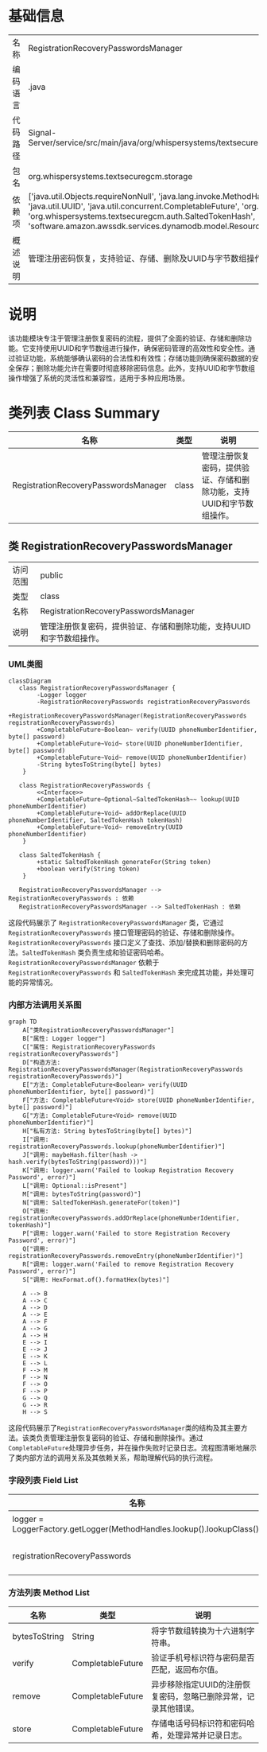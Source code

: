 # 基础信息

|      |      |
|------|------|
| 名称 | RegistrationRecoveryPasswordsManager |
| 编码语言 | .java |
| 代码路径 | Signal-Server/service/src/main/java/org/whispersystems/textsecuregcm/storage/RegistrationRecoveryPasswordsManager.java |
| 包名 | org.whispersystems.textsecuregcm.storage |
| 依赖项 | ['java.util.Objects.requireNonNull', 'java.lang.invoke.MethodHandles', 'java.util.HexFormat', 'java.util.Optional', 'java.util.UUID', 'java.util.concurrent.CompletableFuture', 'org.slf4j.Logger', 'org.slf4j.LoggerFactory', 'org.whispersystems.textsecuregcm.auth.SaltedTokenHash', 'software.amazon.awssdk.services.dynamodb.model.ResourceNotFoundException'] |
| 概述说明 | 管理注册密码恢复，支持验证、存储、删除及UUID与字节数组操作。 |

# 说明

该功能模块专注于管理注册恢复密码的流程，提供了全面的验证、存储和删除功能。它支持使用UUID和字节数组进行操作，确保密码管理的高效性和安全性。通过验证功能，系统能够确认密码的合法性和有效性；存储功能则确保密码数据的安全保存；删除功能允许在需要时彻底移除密码信息。此外，支持UUID和字节数组操作增强了系统的灵活性和兼容性，适用于多种应用场景。

# 类列表 Class Summary

| 名称   | 类型  | 说明 |
|-------|------|-------------|
| RegistrationRecoveryPasswordsManager | class | 管理注册恢复密码，提供验证、存储和删除功能，支持UUID和字节数组操作。 |



## 类 RegistrationRecoveryPasswordsManager

|      |      |
|------|------|
| 访问范围 | public |
| 类型 | class |
| 名称 | RegistrationRecoveryPasswordsManager |
| 说明 | 管理注册恢复密码，提供验证、存储和删除功能，支持UUID和字节数组操作。 |


### UML类图

```mermaid
classDiagram
   class RegistrationRecoveryPasswordsManager {
        -Logger logger
        -RegistrationRecoveryPasswords registrationRecoveryPasswords
        +RegistrationRecoveryPasswordsManager(RegistrationRecoveryPasswords registrationRecoveryPasswords)
        +CompletableFuture~Boolean~ verify(UUID phoneNumberIdentifier, byte[] password)
        +CompletableFuture~Void~ store(UUID phoneNumberIdentifier, byte[] password)
        +CompletableFuture~Void~ remove(UUID phoneNumberIdentifier)
        -String bytesToString(byte[] bytes)
    }

   class RegistrationRecoveryPasswords {
        <<Interface>>
        +CompletableFuture~Optional~SaltedTokenHash~~ lookup(UUID phoneNumberIdentifier)
        +CompletableFuture~Void~ addOrReplace(UUID phoneNumberIdentifier, SaltedTokenHash tokenHash)
        +CompletableFuture~Void~ removeEntry(UUID phoneNumberIdentifier)
    }

   class SaltedTokenHash {
        +static SaltedTokenHash generateFor(String token)
        +boolean verify(String token)
    }

   RegistrationRecoveryPasswordsManager --> RegistrationRecoveryPasswords : 依赖
   RegistrationRecoveryPasswordsManager --> SaltedTokenHash : 依赖
```

这段代码展示了 `RegistrationRecoveryPasswordsManager` 类，它通过 `RegistrationRecoveryPasswords` 接口管理密码的验证、存储和删除操作。`RegistrationRecoveryPasswords` 接口定义了查找、添加/替换和删除密码的方法。`SaltedTokenHash` 类负责生成和验证密码哈希。`RegistrationRecoveryPasswordsManager` 依赖于 `RegistrationRecoveryPasswords` 和 `SaltedTokenHash` 来完成其功能，并处理可能的异常情况。


### 内部方法调用关系图

```mermaid
graph TD
    A["类RegistrationRecoveryPasswordsManager"]
    B["属性: Logger logger"]
    C["属性: RegistrationRecoveryPasswords registrationRecoveryPasswords"]
    D["构造方法: RegistrationRecoveryPasswordsManager(RegistrationRecoveryPasswords registrationRecoveryPasswords)"]
    E["方法: CompletableFuture<Boolean> verify(UUID phoneNumberIdentifier, byte[] password)"]
    F["方法: CompletableFuture<Void> store(UUID phoneNumberIdentifier, byte[] password)"]
    G["方法: CompletableFuture<Void> remove(UUID phoneNumberIdentifier)"]
    H["私有方法: String bytesToString(byte[] bytes)"]
    I["调用: registrationRecoveryPasswords.lookup(phoneNumberIdentifier)"]
    J["调用: maybeHash.filter(hash -> hash.verify(bytesToString(password)))"]
    K["调用: logger.warn('Failed to lookup Registration Recovery Password', error)"]
    L["调用: Optional::isPresent"]
    M["调用: bytesToString(password)"]
    N["调用: SaltedTokenHash.generateFor(token)"]
    O["调用: registrationRecoveryPasswords.addOrReplace(phoneNumberIdentifier, tokenHash)"]
    P["调用: logger.warn('Failed to store Registration Recovery Password', error)"]
    Q["调用: registrationRecoveryPasswords.removeEntry(phoneNumberIdentifier)"]
    R["调用: logger.warn('Failed to remove Registration Recovery Password', error)"]
    S["调用: HexFormat.of().formatHex(bytes)"]

    A --> B
    A --> C
    A --> D
    A --> E
    A --> F
    A --> G
    A --> H
    E --> I
    E --> J
    E --> K
    E --> L
    F --> M
    F --> N
    F --> O
    F --> P
    G --> Q
    G --> R
    H --> S
```

这段代码展示了`RegistrationRecoveryPasswordsManager`类的结构及其主要方法。该类负责管理注册恢复密码的验证、存储和删除操作。通过`CompletableFuture`处理异步任务，并在操作失败时记录日志。流程图清晰地展示了类内部方法的调用关系及其依赖关系，帮助理解代码的执行流程。

### 字段列表 Field List

| 名称  | 类型  | 说明 |
|-------|-------|------|
| logger = LoggerFactory.getLogger(MethodHandles.lookup().lookupClass()) | Logger | 私有静态日志记录器初始化为当前类的日志实例。 |
| registrationRecoveryPasswords | RegistrationRecoveryPasswords | 私有变量registrationRecoveryPasswords用于注册密码恢复。 |

### 方法列表 Method List

| 名称  | 类型  | 说明 |
|-------|-------|------|
| bytesToString | String | 将字节数组转换为十六进制字符串。 |
| verify | CompletableFuture<Boolean> | 验证手机号标识符与密码是否匹配，返回布尔值。 |
| remove | CompletableFuture<Void> | 异步移除指定UUID的注册恢复密码，忽略已删除异常，记录其他错误。 |
| store | CompletableFuture<Void> | 存储电话号码标识符和密码哈希，处理异常并记录日志。 |




